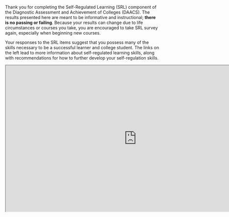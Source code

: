 Thank you for completing the Self-Regulated Learning (SRL) component of the Diagnostic Assessment and Achievement of Colleges (DAACS). The results presented here are meant to be informative and instructional; **there is no passing or failing**. Because your results can change due to life circumstances or courses you take, you are encouraged to take SRL survey again, especially when beginning new courses.

Your responses to the SRL items suggest that you possess many of the skills necessary to be a successful learner and college student. The links on the left lead to more information about self-regulated learning skills, along with recommendations for how to further develop your self-regulation skills.

<div class="embed-responsive embed-responsive-16by9"><iframe width="853" height="480" src="https://www.youtube.com/embed/U2Yt0fOLyuw?list=PLz6X7eB9XUp3fUcvexy8n9mAok2LWKtpl"></iframe></div>
